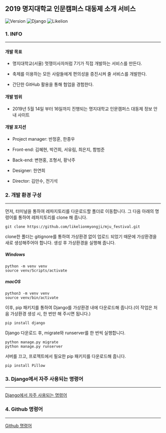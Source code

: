 2019 명지대학교 인문캠퍼스 대동제 소개 서비스
---------------------------------------------

![Version](https://img.shields.io/badge/Version-1.0.0-green.svg) ![Django](https://img.shields.io/badge/Python-Django-darkgreen.svg) ![Likelion](https://img.shields.io/badge/Likelion-MJU(Seoul)-informational.svg)

### 1. INFO

---

#### 개발 목표

-	명지대학교(서울) 멋쟁이사자처럼 7기가 직접 개발하는 서비스를 만든다.

-	축제를 이용하는 모든 사람들에게 편의성을 증진시켜 줄 서비스를 개발한다.

-	간단한 GitHub 활용을 통해 협업을 경험한다.

#### 개발 범위

-	2019년 5월 14일 부터 16일까지 진행되는 명지대학교 인문캠퍼스 대동제 정보 안내 사이트

#### 개발 포지션

-	Project manager: 반정훈, 한종우

-	Front-end: 김혜현, 박건희, 서유림, 최은지, 함범준

-	Back-end: 변현홍, 조형서, 황낙주

-	Designer: 한연희

-	Director: 김만수, 전기석

### 2. 개발 환경 구성

---

먼저, 터미널을 통하여 레파지토리를 다운로드할 폴더로 이동합니다. 그 다음 아래의 명령어를 통하여 레파지토리를 clone 해 줍니다.

```
git clone https://github.com/likelionmyongji/mju_festival.git
```

clone한 폴더는 gitignore를 통하여 가상환경 없이 업로드 되었기 때문에 가상환경을 새로 생성해주어야 합니다. 생성 후 가상환경을 실행해 줍니다.

##### Windows

```
python -m venv venv
source venv/Scripts/activate
```

##### macOS

```
python3 -m venv venv
source venv/bin/activate
```

이후, pip 패키지를 통하여 Django를 가상환경 내에 다운로드해 줍니다.(이 작업은 처음 가상환경 생성 시, 한 번만 해 주시면 됩니다.)

```
pip install django
```

Django 다운로드 후, migrate와 runserver를 한 번씩 실행합니다.

```
python manage.py migrate
python manage.py runserver
```

서버를 끄고, 프로젝트에서 필요한 pip 패키지를 다운로드해 줍니다.

```
pip install Pillow
```

### 3. Django에서 자주 사용되는 명령어

---

[Django에서 자주 사용되는 명령어](markdown/django.md)

### 4. Github 명령어

---

[Github 명령어](markdown/github.md)
